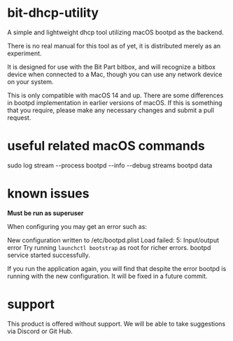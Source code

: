 # bit-dhcp-utility
A simple and lightweight dhcp tool utilizing macOS bootpd as the backend.

There is no real manual for this tool as of yet, it is distributed merely as an experiment.

It is designed for use with the Bit Part bitbox, and will recognize a bitbox device when connected to a Mac, though you can use any network device on your system.

This is only compatible with macOS 14 and up. There are some differences in bootpd implementation in earlier versions of macOS. If this is something that you require, please make any necessary changes and submit a pull request.

# useful related macOS commands
sudo log stream --process bootpd --info --debug
streams bootpd data 

# known issues
**Must be run as superuser**

When configuring you may get an error such as:

New configuration written to /etc/bootpd.plist
Load failed: 5: Input/output error
Try running `launchctl bootstrap` as root for richer errors.
bootpd service started successfully.

If you run the application again, you will find that despite the error bootpd is running with the new configuration. It will be fixed in a future commit.

# support
This product is offered without support. We will be able to take suggestions via Discord or Git Hub.
